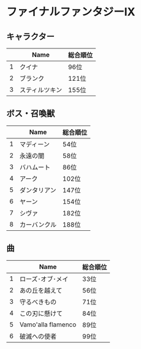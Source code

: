 # ファイナルファンタジーIX

## キャラクター
||Name|総合順位|
|-|-|-|
|1|クイナ|96位|
|2|ブランク|121位|
|3|スティルツキン|155位|

## ボス・召喚獣
||Name|総合順位|
|-|-|-|
|1|マディーン|54位|
|2|永遠の闇|58位|
|3|バハムート|86位|
|4|アーク|102位|
|5|ダンタリアン|147位|
|6|ヤーン|154位|
|7|シヴァ|182位|
|8|カーバンクル|188位|

## 曲
||Name|総合順位|
|-|-|-|
|1|ローズ･オブ･メイ|33位|
|2|あの丘を越えて|56位|
|3|守るべきもの|71位|
|4|この刃に懸けて|84位|
|5|Vamo'alla flamenco|89位|
|6|破滅への使者|99位|

